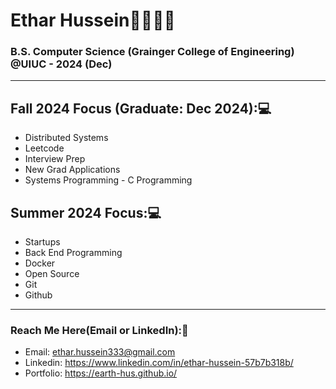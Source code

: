 # Ethar Hussein👋🏼🧕🏻
### B.S. Computer Science (Grainger College of Engineering) @UIUC - 2024 (Dec)
-----
## Fall 2024 Focus (Graduate: Dec 2024):💻
- Distributed Systems
- Leetcode
- Interview Prep
- New Grad Applications
- Systems Programming - C Programming

## Summer 2024 Focus:💻
- Startups
- Back End Programming
- Docker
- Open Source
- Git
- Github

----
### Reach Me Here(Email or LinkedIn):📧
- Email: ethar.hussein333@gmail.com
- Linkedin: https://www.linkedin.com/in/ethar-hussein-57b7b318b/
- Portfolio: https://earth-hus.github.io/


